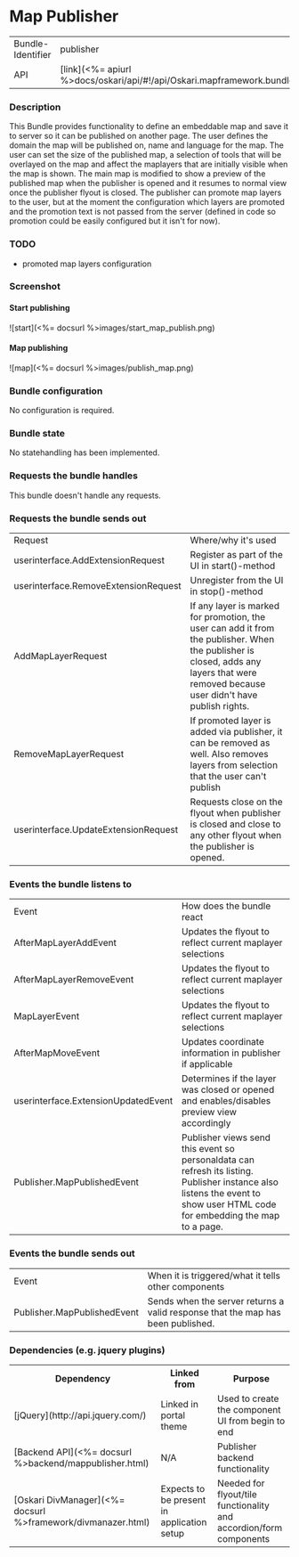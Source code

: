 # Map Publisher 

<table>
  <tr>
    <td>Bundle-Identifier</td><td>publisher</td>
  </tr>
  <tr>
    <td>API</td><td>[link](<%= apiurl %>docs/oskari/api/#!/api/Oskari.mapframework.bundle.publisher.PublisherBundleInstance)</td>
  </tr>
</table>

### Description 
 
This Bundle provides functionality to define an embeddable map and save it to server so it can be published on another page. The user defines the domain the map will be published on, name and language for the map. The user can set the size of the published map, a selection of tools that will be overlayed on the map and affect the maplayers that are initially visible when the map is shown. The main map is modified to show a preview of the published map when the publisher is opened and it resumes to normal view once the publisher flyout is closed. The publisher can promote map layers to the user, but at the moment the configuration which layers are promoted and the promotion text is not passed from the server (defined in code so promotion could be easily configured but it isn't for now). 
 
### TODO 
 
- promoted map layers configuration 
 
### Screenshot 
 
#### Start publishing  
![start](<%= docsurl %>images/start_map_publish.png)
 
#### Map publishing 
![map](<%= docsurl %>images/publish_map.png)
 
### Bundle configuration 
 
No configuration is required. 
 
### Bundle state 
 
No statehandling has been implemented. 
 
### Requests the bundle handles 
 
This bundle doesn't handle any requests. 
 
### Requests the bundle sends out  

<table>
<tbody><tr><td> Request </td><td> Where/why it's used 
</td></tr><tr><td> userinterface.AddExtensionRequest </td><td> Register as part of the UI in start()-method 
</td></tr><tr><td> userinterface.RemoveExtensionRequest </td><td> Unregister from the UI in stop()-method 
</td></tr><tr><td> AddMapLayerRequest </td><td> If any layer is marked for promotion, the user can add it from the publisher. When the publisher is closed, adds any layers that were removed because user didn't have publish rights. 
</td></tr><tr><td> RemoveMapLayerRequest </td><td> If promoted layer is added via publisher, it can be removed as well. Also removes layers from selection that the user can't publish 
</td></tr><tr><td> userinterface.UpdateExtensionRequest </td><td> Requests close on the flyout when publisher is closed and close to any other flyout when the publisher is opened. 
</td></tr></tbody></table>
 
### Events the bundle listens to  

<table>
<tbody><tr><td> Event </td><td> How does the bundle react 
</td></tr><tr><td> AfterMapLayerAddEvent </td><td> Updates the flyout to reflect current maplayer selections 
</td></tr><tr><td> AfterMapLayerRemoveEvent </td><td> Updates the flyout to reflect current maplayer selections 
</td></tr><tr><td> MapLayerEvent </td><td> Updates the flyout to reflect current maplayer selections 
</td></tr><tr><td> AfterMapMoveEvent </td><td> Updates coordinate information in publisher if applicable 
</td></tr><tr><td> userinterface.ExtensionUpdatedEvent </td><td> Determines if the layer was closed or opened and enables/disables preview view accordingly 
</td></tr><tr><td> Publisher.MapPublishedEvent </td><td> Publisher views send this event so personaldata can refresh its listing. Publisher instance also listens the event to show user HTML code for embedding the map to a page. 
</td></tr></tbody></table>

### Events the bundle sends out 

<table>
<tbody><tr><td> Event </td><td> When it is triggered/what it tells other components 
</td></tr><tr><td> Publisher.MapPublishedEvent </td><td> Sends when the server returns a valid response that the map has been published. 
</td></tr></tbody></table>

### Dependencies (e.g. jquery plugins)  

<table>
<tbody><tr><th> Dependency </th><th> Linked from </th><th> Purpose </th></tr>
<tr><td> [jQuery](http://api.jquery.com/) </td><td> Linked in portal theme </td><td> Used to create the component UI from begin to end 
</td></tr><tr><td> [Backend API](<%= docsurl %>backend/mappublisher.html) </td><td> N/A </td><td> Publisher backend functionality 
</td></tr><tr><td> [Oskari DivManager](<%= docsurl %>framework/divmanazer.html) </td><td> Expects to be present in application setup </td><td> Needed for flyout/tile functionality and accordion/form components 
</td></tr></tbody></table>